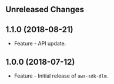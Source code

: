 Unreleased Changes
------------------

1.1.0 (2018-08-21)
------------------

* Feature - API update.

1.0.0 (2018-07-12)
------------------

* Feature - Initial release of `aws-sdk-dlm`.

